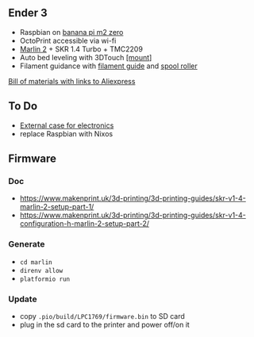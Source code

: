 ## Ender 3

* Raspbian on [banana pi m2 zero](https://wiki.banana-pi.org/Banana_Pi_BPI-M2_ZERO)
* OctoPrint accessible via wi-fi
* [Marlin 2](/marlin) + SKR 1.4 Turbo + TMC2209
* Auto bed leveling with 3DTouch [[mount]](https://www.thingiverse.com/thing:3003725/files)
* Filament guidance with [filament guide](https://www.thingiverse.com/thing:3052488/files) and [spool roller](https://www.thingiverse.com/thing:3290358/files)

[Bill of materials with links to Aliexpress](/doc/bill-of-materials.md)

## To Do

* [External case for electronics](/case)
* replace Raspbian with Nixos

## Firmware

### Doc
* https://www.makenprint.uk/3d-printing/3d-printing-guides/skr-v1-4-marlin-2-setup-part-1/
* https://www.makenprint.uk/3d-printing/3d-printing-guides/skr-v1-4-configuration-h-marlin-2-setup-part-2/

### Generate 
* `cd marlin`
* `direnv allow`
* `platformio run`

### Update 
* copy `.pio/build/LPC1769/firmware.bin` to SD card
* plug in the sd card to the printer and power off/on it
